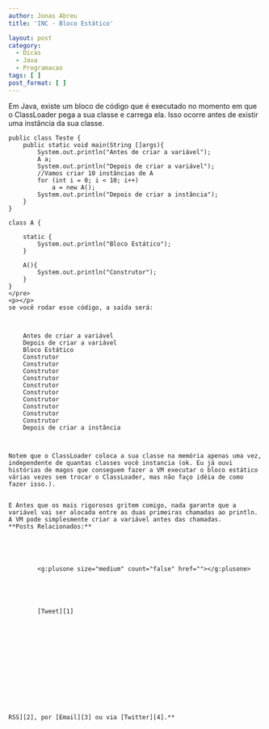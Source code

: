 ```yaml
---
author: Jonas Abreu
title: 'INC - Bloco Estático'

layout: post
category:
  - Dicas
  - Java
  - Programacao
tags: [ ]
post_format: [ ]
---
```

Em Java, existe um bloco de código que é executado no momento em que o ClassLoader pega a sua classe e carrega ela. Isso ocorre antes de existir uma instância da sua classe.

    
    public class Teste {
    	public static void main(String []args){
    		System.out.println("Antes de criar a variável");
    		A a;
    		System.out.println("Depois de criar a variável");
    		//Vamos criar 10 instâncias de A
    		for (int i = 0; i < 10; i++)
    			a = new A();
    		System.out.println("Depois de criar a instância");
    	}
    }
    
    class A {
    
    	static {
    		System.out.println("Bloco Estático");
    	}
    
    	A(){
    		System.out.println("Construtor");
    	}
    }
    </pre>
    <p></p>
    se você rodar esse código, a saída será:
    
    
        
        Antes de criar a variável
        Depois de criar a variável
        Bloco Estático
        Construtor
        Construtor
        Construtor
        Construtor
        Construtor
        Construtor
        Construtor
        Construtor
        Construtor
        Construtor
        Depois de criar a instância
        
    
    
    Notem que o ClassLoader coloca a sua classe na memória apenas uma vez, independente de quantas classes você instancia (ok. Eu já ouvi histórias de magos que conseguem fazer a VM executar o bloco estático várias vezes sem trocar o ClassLoader, mas não faço idéia de como fazer isso.).
    
    
    E Antes que os mais rigorosos gritem comigo, nada garante que a variável vai ser alocada entre as duas primeiras chamadas ao println. A VM pode simplesmente criar a variável antes das chamadas.
    **Posts Relacionados:**

    
    
    
          
            <g:plusone size="medium" count="false" href=""></g:plusone>
          
        
          
    
    
            [Tweet][1]
          
        
          
    
    
            
            
            
    
    
          
        
    

    RSS][2], por [Email][3] ou via [Twitter][4].**  







